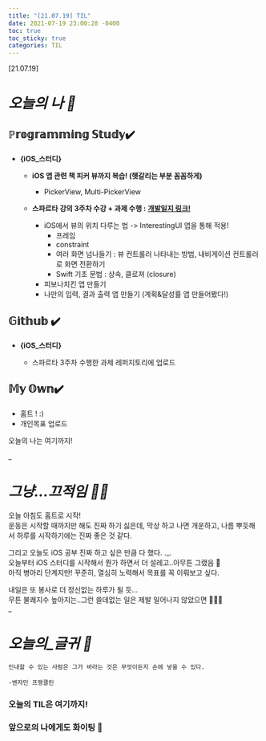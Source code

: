 ```yaml
---
title: "[21.07.19] TIL"
date: 2021-07-19 23:00:28 -0400
toc: true
toc_sticky: true
categories: TIL
---
```


[21.07.19]

# *오늘의 나 🙌*

## ℙ𝕣𝕠𝕘𝕣𝕒𝕞𝕞𝕚𝕟𝕘 𝕊𝕥𝕦𝕕𝕪✔️   

- **{iOS_스터디}**

	* **iOS 앱 관련 책 피커 뷰까지 복습! (헷갈리는 부분 꼼꼼하게)**
		* PickerView, Multi-PickerView


	* **스파르타 강의 3주차 수강 + 과제 수행 :** [**개발일지 링크!**](https://swiftie1230.github.io/%EC%8A%A4%ED%8C%8C%EB%A5%B4%ED%83%80_%EC%BD%94%EB%94%A9%ED%81%B4%EB%9F%BD_%EA%B0%9C%EB%B0%9C%EC%9D%BC%EC%A7%80/3_week/)
		* iOS에서 뷰의 위치 다루는 법 -> InterestingUI 앱을 통해 적용!
			*  프레임
			*  constraint
			* 여러 화면 넘나들기 : 뷰 컨트롤러 나타내는 방법, 내비게이션 컨트롤러로 화면 전환하기
			* Swift 기초 문법 : 상속, 클로져 (closure)
		* 피보나치킨 앱 만들기
		* 나만의 입력, 결과 출력 앱 만들기 (계획&달성률 앱 만들어봤다!)


## 𝔾𝕚𝕥𝕙𝕦𝕓 ✔️

- **{iOS_스터디}**

	* 스파르타 3주차 수행한 과제 레퍼지토리에 업로드


## 𝕄𝕪 𝕆𝕨𝕟✔️
- 홈트 ! :)
- 개인목표 업로드


오늘의 나는 여기까지! 
    
_
  
# *그냥...끄적임 ✍🏻*

오늘 아침도 홈트로 시작!  
운동은 시작할 때까지만 해도 진짜 하기 싫은데, 막상 하고 나면 개운하고, 나름 뿌듯해서 하루를 시작하기에는 진짜 좋은 것 같다.   

그리고 오늘도 iOS 공부 진짜 하고 싶은 만큼 다 했다. ._.   
오늘부터 iOS 스터디를 시작해서 뭔가 하면서 더 설레고..아무튼 그랬음  🥰   
아직 병아리 단계지만! 꾸준히, 열심히 노력해서 목표를 꼭 이뤄보고 싶다.  

내일은 또 봉사로 더 정신없는 하루가 될 듯...   
무튼 불쾌지수 높아지는..그런 쓸데없는 일은 제발 일어나지 않았으면 🤦🏻‍♀️   
_


# *오늘의_글귀 📜*

	인내할 수 있는 사람은 그가 바라는 것은 무엇이든지 손에 넣을 수 있다.
	
	-벤자민 프랭클린


### 오늘의 TIL은 여기까지!       
### 앞으로의 나에게도 화이팅 🌸  
